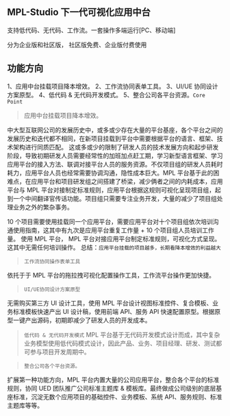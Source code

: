 ## MPL-Studio 下一代可视化应用中台

支持低代码、无代码、工作流。一套操作多端运行[PC、移动端]

分为企业版和社区版，
社区版免费、企业版付费使用

## 功能方向

1、应用中台挂载项目降本增效。
2、工作流协同表单工具。
3、UI/UE 协同设计方案原型。
4、低代码 & 无代码开发模式。
5、整合公司各平台资源。`Core Point`

> 应用中台挂载项目降本增效。

中大型互联网公司的发展历史中，或多或少存在大量的平台基座，各个平台之间的发展历史和迭代都不相同，在新项目挂载到平台中需要根据平台的语言、框架、技术架构进行同质匹配。
这或多或少的限制了研发人员的技术发展方向和起步研发阶段，导致初期研发人员需要经常性的加班加点赶工期，学习新型语言框架、学习应用平台的接入方法、联调对接平台人员的服务资源。不仅项目组的研发人员耗时耗力，应用平台人员也经常需要协调沟通，隐性成本巨大。MPL 平台基于此的困难点，在应用平台和项目研发组之间搭建了桥梁，减少俩者之间的内耗成本，应用平台与 MPL 平台对接制定标准规则，应用平台根据这规则可视化呈现项目组，起到一个中间翻译官传话功能。项目组只需要专注业务开发，大量的减少了项目组处理业务之外的繁杂事务。

10 个项目需要使用挂载同一个应用平台，需要应用平台对十个项目组依次培训沟通使用指南，这其中有九次是应用平台重复工作量 + 10 个项目组人员培训工作量。
使用 MPL 平台， MPL 平台对接应用平台制定标准规则，可视化方式呈现。这其中无需任何培训操作。
总结：`应用平台挂载的项目越多，长期看降本增效的利益越大`

> `工作流协同操作表单工具`

依托于于 MPL 平台的拖拉拽可视化配置操作工具，工作流平台操作更加快捷。

> `UI/UE协同设计方案原型`

无需购买第三方 UI 设计工具，使用 MPL 平台设计视图标准控件、复合模板、业务标准模板快速产出 UI 设计稿，使用前端 API、服务 API 快速配置原型。根据原型一键产出源码，初期即减少了研发人员的开发成本。

> `低代码 & 无代码开发模式`
> MPL 平台基于无代码开发模式设计而成，其中复杂业务模型使用低代码模式设计，因此产品、业务、项目经理、研发、测试都可参与项目开发周期中。

> `整合公司各个平台资源。`

扩展第一种功能方向，MPL 平台内置大量的公司应用平台，整合各个平台的标准规则，协同 UED 团队推广公司标准主题库 & 模板库。最终做成公司级别的底层基座标准，沉淀无数个应用项目的基础控件、业务模板、系统 API、服务规则、标准主题库等等。
